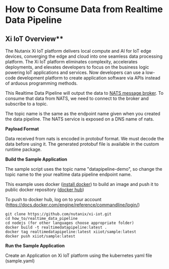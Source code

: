 
# How to Consume Data from Realtime Data Pipeline

## Xi IoT Overview**

The Nutanix Xi IoT platform delivers local compute and AI for IoT edge devices, converging the edge and cloud into one seamless data processing platform. The Xi IoT platform eliminates complexity, accelerates deployments, and elevates developers to focus on the business logic powering IoT applications and services. Now developers can use a low-code development platform to create application software via APIs instead of arduous programming methods.

This Realtime Data Pipeline will output the data to [NATS message broker](https://nats.io/).
To consume that data from NATS, we need to connect to the broker and subscribe to a topic.

The topic name is the same as the endpoint name given when you created the data pipeline.
The NATS service is exposed on a DNS name of nats. 

**Payload Format**

Data received from nats is encoded in protobuf format. We must decode the data before using it. The generated protobuf file is available in the custom runtime package. 

 
**Build the Sample Application** 

The sample script uses the topic name "datapipeline-demo", so change the topic name to the your realtime data pipeline endpoint name. 

This example uses docker ([install docker](https://docs.docker.com/install/)) to build an image and push it to public docker repository ([docker hub](https://hub.docker.com/))

To push to docker hub, log on to your account (https://docs.docker.com/engine/reference/commandline/login/)

 ```
 git clone https://github.com/nutanix/xi-iot.git
 cd how_to/realtime_data_pipeline
 cd nodejs (for other languages choose appropriate folder)
 docker build -t realtimedatapipeline:latest .
 docker tag realtimedatapipeline:latest xiiot/sample:latest
 docker push xiiot/sample:latest
 
 ```

**Run the Sample Application**

Create an Application on Xi IoT platform using the kubernetes yaml file (sample.yaml)
